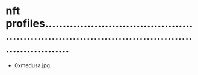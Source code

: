 # nft profiles.................................................................................................................
- 0xmedusa.jpg.
